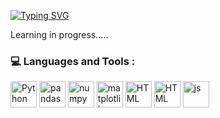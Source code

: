 [![Typing SVG](https://readme-typing-svg.demolab.com?font=Fira+Code&pause=1000&width=435&lines=Hi+there+%F0%9F%91%8B)](https://git.io/typing-svg)

Learning in progress.....


### 💻 Languages and Tools :
 <p></p> 
    <a href="https://www.python.org/" target="_blank"> <img alt="Python" height ="42px"  src="https://cdn.jsdelivr.net/gh/devicons/devicon/icons/python/python-original.svg" /></a>
    <a href="https://pandas.pydata.org/" target="_blank"> <img alt="pandas" height ="42px"  src="https://cdn.jsdelivr.net/gh/devicons/devicon/icons/pandas/pandas-original.svg" /></a>  
    <a href="https://numpy.org/" target="_blank"> <img alt="numpy" height ="42px"  src="https://cdn.jsdelivr.net/gh/devicons/devicon/icons/numpy/numpy-original.svg" /></a>
    <a href="https://matplotlib.org/" target="_blank"> <img alt="matplotlib" height ="42px"  src="https://upload.wikimedia.org/wikipedia/commons/thumb/8/84/Matplotlib_icon.svg/1200px-Matplotlib_icon.svg.png" /></a> 
    <a href="https://ru.wikipedia.org/wiki/HTML" target="_blank"> <img alt="HTML" height="42px"  src="https://upload.wikimedia.org/wikipedia/commons/thumb/3/38/HTML5_Badge.svg/800px-HTML5_Badge.svg.png" /></a>
    <a href="https://ru.wikipedia.org/wiki/CSS" target="_blank"> <img alt="HTML" height="42px"  src="https://uxwing.com/wp-content/themes/uxwing/download/brands-and-social-media/css-icon.png" /></a>
    <a href="https://ru.wikipedia.org/wiki/CSS](https://developer.mozilla.org/fr/docs/Web/JavaScript" target="_blank"> <img alt="js" height="42px"  src="https://upload.wikimedia.org/wikipedia/commons/6/6a/JavaScript-logo.png" /></a>
    <br>
    <p></p>
  <p></p>
  


